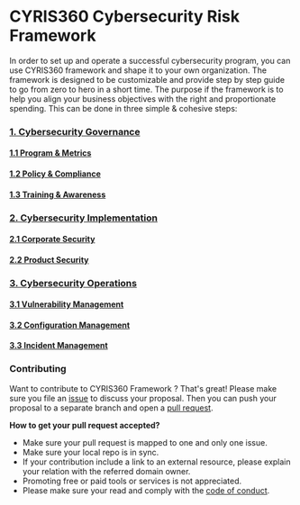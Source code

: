 # CYRIS360 Cybersecurity Risk Framework

In order to set up and operate a successful cybersecurity program, you can use CYRIS360 framework and shape it to your own organization. 
The framework is designed to be customizable and provide step by step guide to go from zero to hero in a short time.
The purpose if the framework is to help you align your business objectives with the right and proportionate spending. 
This can be done in three simple & cohesive steps:



### [1. Cybersecurity Governance](/1-gov/README.md)
#### [1.1 Program & Metrics](/1-gov/1-1-program-and-metrics.md)
#### [1.2 Policy & Compliance](/1-gov/1-2-policy-and-compliance.md)
#### [1.3 Training & Awareness](/1-gov/1-3-training-and-awareness.md)
  
### [2. Cybersecurity Implementation](/2-imp/README.md)
#### [2.1 Corporate Security](/2-imp/2-1-corporate-security.md)
#### [2.2 Product Security](/2-imp/2-2-product-security.md)

### [3. Cybersecurity Operations](/3-ops/README.md)
#### [3.1 Vulnerability Management](/3-ops/3-1-vulnerability-management.md)
#### [3.2 Configuration Management](/3-ops/3-2-configuration-management.md)
#### [3.3 Incident Management](/3-ops/3-3-incident-management.md)


### Contributing 
Want to contribute to CYRIS360 Framework ? That's great! 
Please make sure you file an [issue](https://github.com/cyris360/cyris360-framework/issues) to discuss your proposal. Then you can push your proposal to a separate branch and open a [pull request](https://github.com/cyris360/cyris360-framework/pulls).

**How to get your pull request accepted?**
* Make sure your pull request is mapped to one and only one issue.
* Make sure your local repo is in sync.
* If your contribution include a link to an external resource, please explain your relation with the referred domain owner. 
* Promoting free or paid tools or services is not appreciated. 
* Please make sure your read and comply with the [code of conduct](CODE_OF_CONDUCT.md).
